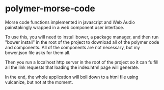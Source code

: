 # polymer-morse-code
Morse code functions implemented in javascript and Web Audio
painstakingly wrapped in a web component user interface.

To use this, you will need to install bower, a package manager,
and then run "bower install" in the root of the project to download
all of the polymer code and components.  All of the components are
not necessary, but my bower.json file asks for them all.

Then you run a localhost http server in the root of the project so
it can fulfill all the link requests that loading the index.html page
will generate.

In the end, the whole application will boil down to a html file using
vulcanize, but not at the moment.
